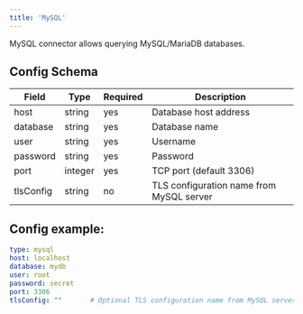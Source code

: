 ```yaml
---
title: 'MySQL'
---
```


MySQL connector allows querying MySQL/MariaDB databases.

## Config Schema

| Field | Type | Required | Description |
|-------|------|----------|-------------|
| host | string | yes | Database host address |
| database | string | yes | Database name |
| user | string | yes | Username |
| password | string | yes | Password |
| port | integer | yes | TCP port (default 3306) |
| tlsConfig | string | no | TLS configuration name from MySQL server |

## Config example:

```yaml
type: mysql
host: localhost
database: mydb
user: root
password: secret
port: 3306
tlsConfig: ""       # Optional TLS configuration name from MySQL server 
```
